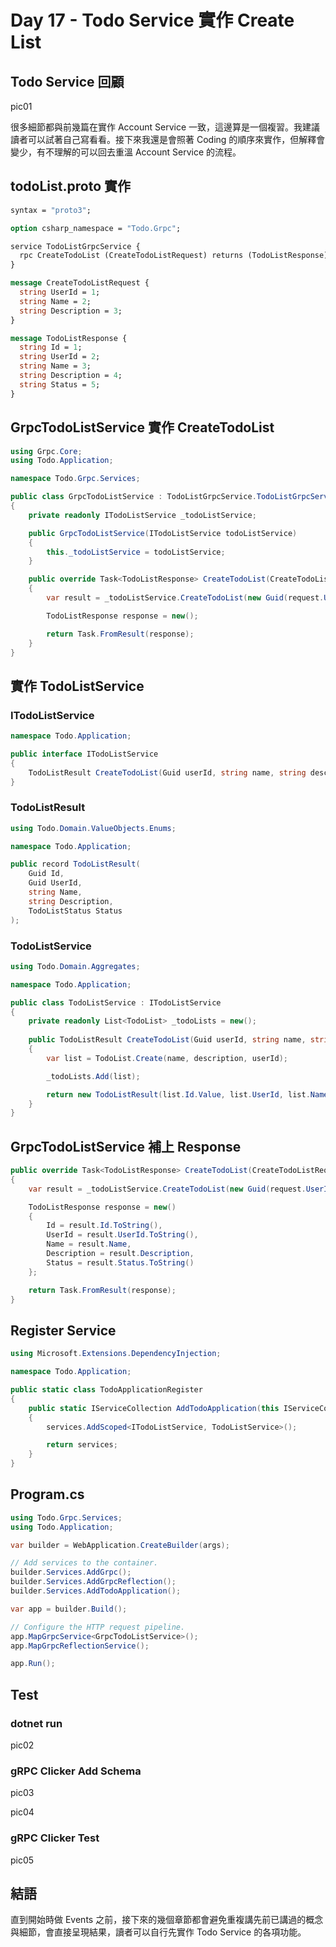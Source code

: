 # Day 17 - Todo Service 實作 Create List

## Todo Service 回顧

pic01

很多細節都與前幾篇在實作 Account Service 一致，這邊算是一個複習。我建議讀者可以試著自己寫看看。接下來我還是會照著 Coding 的順序來實作，但解釋會變少，有不理解的可以回去重溫 Account Service 的流程。

## todoList.proto 實作

```protobuf
syntax = "proto3";

option csharp_namespace = "Todo.Grpc";

service TodoListGrpcService {
  rpc CreateTodoList (CreateTodoListRequest) returns (TodoListResponse);
}

message CreateTodoListRequest {
  string UserId = 1;
  string Name = 2;
  string Description = 3;
}

message TodoListResponse {
  string Id = 1;
  string UserId = 2;
  string Name = 3;
  string Description = 4;
  string Status = 5;
}
```

## GrpcTodoListService 實作 CreateTodoList

```csharp
using Grpc.Core;
using Todo.Application;

namespace Todo.Grpc.Services;

public class GrpcTodoListService : TodoListGrpcService.TodoListGrpcServiceBase
{
    private readonly ITodoListService _todoListService;

    public GrpcTodoListService(ITodoListService todoListService)
    {
        this._todoListService = todoListService;
    }

    public override Task<TodoListResponse> CreateTodoList(CreateTodoListRequest request, ServerCallContext context)
    {
        var result = _todoListService.CreateTodoList(new Guid(request.UserId), request.Name, request.Description);

        TodoListResponse response = new();

        return Task.FromResult(response);
    }
}
```

## 實作 TodoListService

### ITodoListService

```csharp
namespace Todo.Application;

public interface ITodoListService
{
    TodoListResult CreateTodoList(Guid userId, string name, string description);
}
```

### TodoListResult

```csharp
using Todo.Domain.ValueObjects.Enums;

namespace Todo.Application;

public record TodoListResult(
    Guid Id,
    Guid UserId,
    string Name,
    string Description,
    TodoListStatus Status
);
```

### TodoListService

```csharp
using Todo.Domain.Aggregates;

namespace Todo.Application;

public class TodoListService : ITodoListService
{
    private readonly List<TodoList> _todoLists = new();
    
    public TodoListResult CreateTodoList(Guid userId, string name, string description)
    {
        var list = TodoList.Create(name, description, userId);

        _todoLists.Add(list);

        return new TodoListResult(list.Id.Value, list.UserId, list.Name, list.Description, list.Status);
    }
}
```

## GrpcTodoListService 補上 Response

```csharp
public override Task<TodoListResponse> CreateTodoList(CreateTodoListRequest request, ServerCallContext context)
{
    var result = _todoListService.CreateTodoList(new Guid(request.UserId), request.Name, request.Description);

    TodoListResponse response = new()
    {
        Id = result.Id.ToString(),
        UserId = result.UserId.ToString(),
        Name = result.Name,
        Description = result.Description,
        Status = result.Status.ToString()
    };

    return Task.FromResult(response);
}
```

## Register Service

```csharp
using Microsoft.Extensions.DependencyInjection;

namespace Todo.Application;

public static class TodoApplicationRegister
{
    public static IServiceCollection AddTodoApplication(this IServiceCollection services)
    {
        services.AddScoped<ITodoListService, TodoListService>();

        return services;
    }
}
```

## Program.cs

```csharp
using Todo.Grpc.Services;
using Todo.Application;

var builder = WebApplication.CreateBuilder(args);

// Add services to the container.
builder.Services.AddGrpc();
builder.Services.AddGrpcReflection();
builder.Services.AddTodoApplication();

var app = builder.Build();

// Configure the HTTP request pipeline.
app.MapGrpcService<GrpcTodoListService>();
app.MapGrpcReflectionService();

app.Run();
```

## Test

### dotnet run

pic02

### gRPC Clicker Add Schema

pic03

pic04

### gRPC Clicker Test

pic05

## 結語

直到開始時做 Events 之前，接下來的幾個章節都會避免重複講先前已講過的概念與細節，會直接呈現結果，讀者可以自行先實作 Todo Service 的各項功能。

